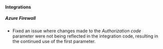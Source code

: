 
#### Integrations

##### Azure Firewall

- Fixed an issue where changes made to the *Authorization code* parameter were not being reflected in the integration code, resulting in the continued use of the first parameter.
